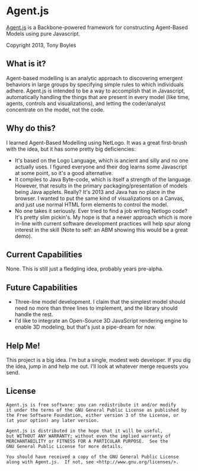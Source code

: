 Agent.js
========

[Agent.js](http://aaboyles.github.io/Agent.js/) is a Backbone-powered framework for constructing Agent-Based Models using pure Javascript.

Copyright 2013, Tony Boyles

What is it?
-----------
Agent-based modelling is an analytic approach to discovering emergent behaviors in large groups by specifying simple rules to which individuals adhere. Agent.js is intended to be a way to accomplish that in Javascript, automatically handling the things that are present in every model (like time, agents, controls and visualizations), and letting the coder/analyst concentrate on the model, not the code.

Why do this?
------------
I learned Agent-Based Modelling using NetLogo. It was a great first-brush with the idea, but it has some pretty big deficiencies:

* It's based on the Logo Language, which is ancient and silly and no one actually uses. I figured everyone and their dog learns some Javascript at some point, so it's a good alternative.
* It compiles to Java Byte-code, which is itself a strength of the language. However, that results in the primary packaging/presentation of models being Java applets. Really? It's 2013 and Java has no place in the browser. I wanted to put the same kind of visualizations on a Canvas, and just use normal HTML form elements to control the model.
* No one takes it seriously. Ever tried to find a job writing Netlogo code? It's pretty slim pickin's. My hope is that a newer approach which is more in-line with current software development practices will help spur along interest in the skill (Note to self: an ABM showing this would be a great demo).

Current Capabilities
--------------------
None. This is still just a fledgling idea, probably years pre-alpha.

Future Capabilities
-------------------
* Three-line model development. I claim that the simplest model should need no more than three lines to implement, and the library should handle the rest.
* I'd like to integrate an Open-Source 3D JavaScript rendering engine to enable 3D modeling, but that's just a pipe-dream for now.

Help Me!
--------
This project is a big idea. I'm but a single, modest web developer. If you dig the idea, jump in and help me out. I'll look at whatever merge requests you send.

License
-------

    Agent.js is free software: you can redistribute it and/or modify
    it under the terms of the GNU General Public License as published by
    the Free Software Foundation, either version 3 of the License, or
    (at your option) any later version.

    Agent.js is distributed in the hope that it will be useful,
    but WITHOUT ANY WARRANTY; without even the implied warranty of
    MERCHANTABILITY or FITNESS FOR A PARTICULAR PURPOSE.  See the
    GNU General Public License for more details.

    You should have received a copy of the GNU General Public License
    along with Agent.js.  If not, see <http://www.gnu.org/licenses/>.
